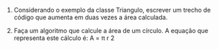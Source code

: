 1.  Considerando o exemplo da classe Triangulo, escrever
um trecho de código que aumenta em duas vezes a
área calculada.

2.  Faça um algoritmo que calcule a área de um círculo. A
equação que representa este cálculo é:
A = π r 2
